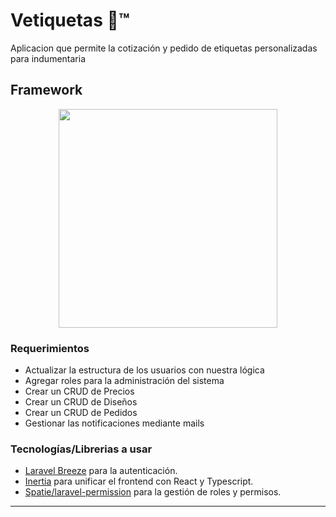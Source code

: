 # Vetiquetas 🔻™

Aplicacion que permite la cotización y pedido de etiquetas personalizadas para indumentaria

## Framework

<p align="center"><a href="https://laravel.com" target="_blank"><img src="https://raw.githubusercontent.com/laravel/art/master/logo-lockup/5%20SVG/2%20CMYK/1%20Full%20Color/laravel-logolockup-cmyk-red.svg" width="350"></a></p>

### Requerimientos

-   Actualizar la estructura de los usuarios con nuestra lógica
-   Agregar roles para la administración del sistema
-   Crear un CRUD de Precios
-   Crear un CRUD de Diseños
-   Crear un CRUD de Pedidos
-   Gestionar las notificaciones mediante mails

### Tecnologías/Librerias a usar

-   [Laravel Breeze](https://github.com/laravel/breeze) para la autenticación.
-   [Inertia](https://github.com/inertiajs/inertia) para unificar el frontend con React y Typescript.
-   [Spatie/laravel-permission](https://github.com/spatie/laravel-permission) para la gestión de roles y permisos.

---
